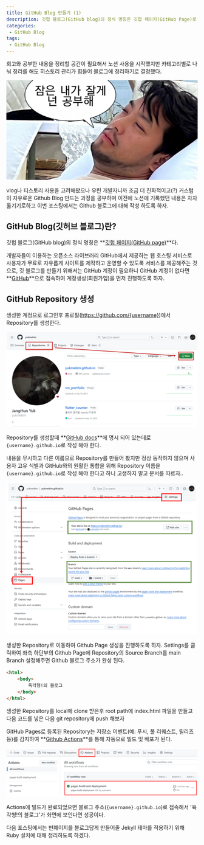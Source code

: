 ```yaml
---
title: GitHub Blog 만들기 (1)
description: 깃헙 블로그(GitHub blog)의 정식 명칭은 깃헙 페이지(GitHub Page)로 개발자들이 이용하는 오픈소스 라이브러리 GitHub에서 제공하는 웹 호스팅 서비스로 사용자가 무료로 자유롭게 사이트를 제작하고 운영할 수 있는 서비스를 제공해주는 것이다.
categories:
 - GitHub Blog
tags:
 - GitHub Blog
---
```


회고와 공부한 내용을 정리할 공간이 필요해서 노션 사용을 시작했지만 카테고리별로 나눠 정리를 해도 히스토리 관리가 힘들어 블로그에 정리하기로 결정했다.

![Desktop Preview](/assets/images/post/gitblog_1/chimhaha.png)

vlog나 티스토리 사용을 고려해봤으나 우린 개발자니까 조금 더 친화적이고(?) 커스텀이 자유로운 Github Blog 만드는 과정을 공부하며 이전에 노션에 기록했던 내용은 차차 옮기기로하고 이번 포스팅에서는 Github 블로그에 대해 작성 하도록 하자.

## GitHub Blog(깃허브 블로그)란?

깃헙 블로그(GitHub blog)의 정식 명칭은 **[깃헙 페이지(GitHub page)](https://docs.github.com/ko/pages/quickstart)**다.

개발자들이 이용하는 오픈소스 라이브러리 GitHub에서 제공하는 웹 호스팅 서비스로 사용자가 무료로 자유롭게 사이트를 제작하고 운영할 수 있도록 서비스를 제공해주는 것으로, 깃 블로그를 만들기 위해서는 GitHub 계정이 필요하니 GitHub 계정이 없다면 **[GitHub](https://github.com/)**으로 접속하여 계정생성(회원가입)을 먼저 진행하도록 하자.

## GitHub Repository 생성
생성한 계정으로 로그인후 프로필(https://github.com/{username})에서 Repository를 생성한다.

![Desktop Preview](/assets/images/post/gitblog_1/git-repository.png)

Repository를 생성할때 **[GitHub docs](https://docs.github.com/ko/pages/quickstart)**에 명시 되어 있는데로 `{username}.github.io`로 작성 해야 한다.

 내용을 무시하고 다른 이름으로 Repository를 만들어 봤지만 정상 동작하지 않으며 사용자 고유 식별과 GitHub와의 원활한 통합을 위해 Repository 이름을 `{username}.github.io`로 작성 해야 한다고 하니 고생하지 말고 문서를 따르자.. 

![Desktop Preview](/assets/images/post/gitblog_1/git-page-settings.png)

생성한 Repository로 이동하여 Github Page 생성을 진행하도록 하자. Setiings를 클릭하여 좌측 하단부의 Github Page에 Repository의 Source Branch를 main Branch 설정해주면 Github 블로그 주소가 완성 된다.

```html
<html>
	<body>
		육각형!의 블로그
	</body>
</html>
```

생성한 Repository를 local에 clone 받은후 root path에 index.html 파일을 만들고 다음 코드를 넣은 다음 git repository에 push 해보자

GitHub Pages로 등록된 Repository는 저장소 이벤트(예: 푸시, 풀 리퀘스트, 릴리즈 등)를 감지하여 **[Github Actions](https://docs.github.com/ko/actions)**를 통해 자동으로 빌드 및 배포가 된다.

![Desktop Preview](/assets/images/post/gitblog_1/git-actions.png)

Actions에 빌드가 완료되었으면 블로그 주소(`{username}.github.io`)로 접속해서 '육각형!의 블로그'가 화면에 보인다면 성공이다.

다음 포스팅에서는 빈폐이지를 블로그답게 만들어줄 Jekyll 테마를 적용하기 위해 Ruby 설치에 대해 정리하도록 하겠다.